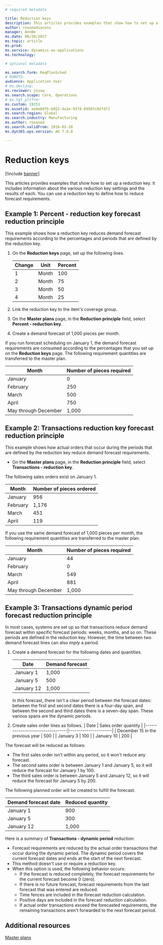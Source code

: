 ```yaml
---
# required metadata

title: Reduction keys
description: This articles provides examples that show how to set up a reduction key. It includes information about the various reduction key settings and the results of each. You can use a reduction key to define how to reduce forecast requirements.
author: roxanadiaconu
manager: AnnBe
ms.date: 06/20/2017
ms.topic: article
ms.prod: 
ms.service: dynamics-ax-applications
ms.technology: 

# optional metadata

ms.search.form: ReqPlanSched
# ROBOTS: 
audience: Application User
# ms.devlang: 
ms.reviewer: josaw
ms.search.scope: Core, Operations
# ms.tgt_pltfrm: 
ms.custom: 19251
ms.assetid: aa9e0dfb-6052-4a2e-9378-89507c02fdf2
ms.search.region: Global
ms.search.industry: Manufacturing
ms.author: roxanad
ms.search.validFrom: 2016-02-28
ms.dyn365.ops.version: AX 7.0.0

---
```


# Reduction keys

[!include [banner](../includes/banner.md)]

This articles provides examples that show how to set up a reduction key. It includes information about the various reduction key settings and the results of each. You can use a reduction key to define how to reduce forecast requirements.

Example 1: Percent - reduction key forecast reduction principle
---------------------------------------------------------------

This example shows how a reduction key reduces demand forecast requirements according to the percentages and periods that are defined by the reduction key.

1. On the **Reduction keys** page, set up the following lines.

   | Change | Unit  | Percent |
   |--------|-------|---------|
   |   1    | Month |   100   |
   |   2    | Month |   75    |
   |   3    | Month |   50    |
   |   4    | Month |   25    |


2. Link the reduction key to the item's coverage group.
3. On the **Master plans** page, in the **Reduction principle** field, select **Percent - reduction key**.
4. Create a demand forecast of 1,000 pieces per month.

If you run forecast scheduling on January 1, the demand forecast requirements are consumed according to the percentages that you set up on the **Reduction keys** page. The following requirement quantities are transferred to the master plan.

| Month                | Number of pieces required |
|----------------------|---------------------------|
| January              | 0                         |
| February             | 250                       |
| March                | 500                       |
| April                | 750                       |
| May through December | 1,000                     |

## Example 2: Transactions  reduction key forecast reduction principle
This example shows how actual orders that occur during the periods that are defined by the reduction key reduce demand forecast requirements.

-   On the **Master plans** page, in the **Reduction principle** field, select **Transactions - reduction key**.

The following sales orders exist on January 1.

| Month    | Number of pieces ordered |
|----------|--------------------------|
| January  | 956                      |
| February | 1,176                    |
| March    | 451                      |
| April    | 119                      |

If you use the same demand forecast of 1,000 pieces per month, the following requirement quantities are transferred to the master plan.

| Month                | Number of pieces required |
|----------------------|---------------------------|
| January              | 44                        |
| February             | 0                         |
| March                | 549                       |
| April                | 881                       |
| May through December | 1,000                     |

## Example 3: Transactions  dynamic period forecast reduction principle
In most cases, systems are set up so that transactions reduce demand forecast within specific forecast periods: weeks, months, and so on. These periods are defined in the reduction key. However, the time between two demand forecast lines can also *imply* a period.

1. Create a demand forecast for the following dates and quantities.

   | Date       | Demand forecast |
   |------------|-----------------|
   | January 1  | 1,000           |
   | January 5  | 500             |
   | January 12 | 1,000           |

   In this forecast, there isn't a clear period between the forecast dates: between the first and second dates there is a four-day span, and between the second and third dates there is a seven-day span. These various spans are the dynamic periods.
2. Create sales order lines as follows.
   | Date                             | Sales order quantity |
   |----------------------------------|----------------------|
   | December 15 in the previous year | 500                  |
   | January 3                        | 100                  |
   | January 10                       | 200                  |

The forecast will be reduced as follows:

-   The first sales order isn't within any period, so it won't reduce any forecast.
-   The second sales order is between January 1 and January 5, so it will reduce the forecast for January 1 by 100.
-   The third sales order is between January 5 and January 12, so it will reduce the forecast for January 5 by 200.

The following planned order will be created to fulfill the forecast.

| Demand forecast date | Reduced quantity |
|----------------------|------------------|
| January 1            | 900              |
| January 5            | 300              |
| January 12           | 1,000            |

Here is a summary of **Transactions - dynamic period** reduction:

-   Forecast requirements are reduced by the actual order transactions that occur during the dynamic period. The dynamic period covers the current forecast dates and ends at the start of the next forecast.
-   This method doesn't use or require a reduction key.
-   When this option is used, the following behavior occurs:
    -   If the forecast is reduced completely, the forecast requirements for the current forecast become 0 (zero).
    -   If there is no future forecast, forecast requirements from the last forecast that was entered are reduced.
    -   Time fences are included in the forecast reduction calculation.
    -   Positive days are included in the forecast reduction calculation.
    -   If actual order transactions exceed the forecasted requirements, the remaining transactions aren't forwarded to the next forecast period.


Additional resources
--------

[Master plans](master-plans.md)



